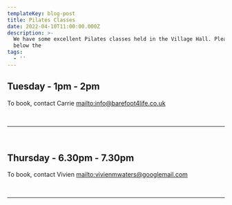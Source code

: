 ```yaml
---
templateKey: blog-post
title: Pilates Classes
date: 2022-04-10T11:00:00.000Z
description: >-
  We have some excellent Pilates classes held in the Village Hall. Please see
  below the 
tags:
  - ''
---
```

## **Tuesday - 1pm - 2pm**

To book, contact Carrie <mailto:info@barefoot4life.co.uk>

<br><hr /><br>

## **Thursday - 6.30pm - 7.30pm**

To book, contact Vivien <mailto:vivienmwaters@googlemail.com>

<br><hr /><br>
